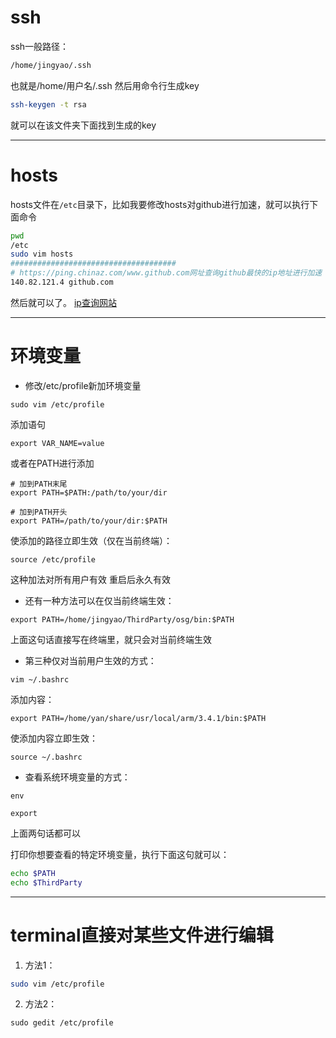 # ssh

ssh一般路径：
```bash
/home/jingyao/.ssh
```
也就是/home/用户名/.ssh
然后用命令行生成key
```bash
ssh-keygen -t rsa
```
就可以在该文件夹下面找到生成的key

---

# hosts

hosts文件在`/etc`目录下，比如我要修改hosts对github进行加速，就可以执行下面命令
```bash
pwd
/etc
sudo vim hosts
#####################################
# https://ping.chinaz.com/www.github.com网址查询github最快的ip地址进行加速
140.82.121.4 github.com
```
然后就可以了。
[ip查询网站](https://ping.chinaz.com/www.github.com)

---

# 环境变量

* 修改/etc/profile新加环境变量
```shell
sudo vim /etc/profile
```

添加语句
```shell
export VAR_NAME=value
```
或者在PATH进行添加
```shell
# 加到PATH末尾
export PATH=$PATH:/path/to/your/dir
 
# 加到PATH开头
export PATH=/path/to/your/dir:$PATH
```
使添加的路径立即生效（仅在当前终端）：
```shell
source /etc/profile
```
这种加法对所有用户有效
重启后永久有效


* 还有一种方法可以在仅当前终端生效：
```shell 
export PATH=/home/jingyao/ThirdParty/osg/bin:$PATH
```
上面这句话直接写在终端里，就只会对当前终端生效


* 第三种仅对当前用户生效的方式：
```shell
vim ~/.bashrc
```
添加内容：
```shell
export PATH=/home/yan/share/usr/local/arm/3.4.1/bin:$PATH
```
使添加内容立即生效：
```shell
source ~/.bashrc
```


* 查看系统环境变量的方式：

```shell
env
```

```shell
export
```

上面两句话都可以

打印你想要查看的特定环境变量，执行下面这句就可以：
```bash
echo $PATH
echo $ThirdParty
```


---

# terminal直接对某些文件进行编辑

1. 方法1：
```bash
sudo vim /etc/profile
```

2. 方法2：
```shell
sudo gedit /etc/profile
```